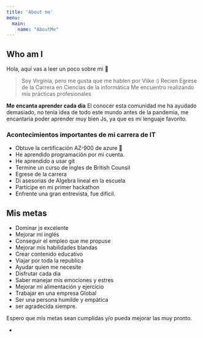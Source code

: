 ```yaml
---
title: 'About me'
menu:
  main:
    name: "AboutMe"
---
```


## Who am I

Hola, aquí vas a leer un poco sobre mi 🤩

> Soy Virginia, pero me gusta que me hablen por Viike :)
> Recien Egrese de la Carrera en Ciencias de la informática
> Me encuentro realizando mis prácticas profesionales

**Me encanta aprender cada dia** El conocer esta comunidad me ha ayudado
demasiado, no tenia idea de todo este mundo antes de la pandemia, me encantaria
poder aprender muy bien Js, ya que es mi lenguaje favorito. 

### Acontecimientos importantes de mi carrera de IT
- Obtuve la certificación AZ-900 de azure 🤩
- He aprendido programación por mi cuenta.
- He aprendido a usar git
- Termine un curso de ingles de British Counsil
- Egrese de la carrera
- Di asesorias de Algebra lineal en la escuela
- Participe en mi primer hackathon 
- Enfrente una gran entrevista, fue dificil.

## Mis metas
- Dominar js excelente
- Mejorar mi inglés
- Conseguir el empleo que me propuse
- Mejorar mis habilidades blandas
- Crear contenido educativo
- Viajar por toda la republica
- Ayudar quien me necesite
- Disfrutar cada dia
- Saber manejar mis emociones y estres
- Mejorar mi alimentación y ejercicio
- Trabajar en una empresa Global
- Ser una persona humilde y empática
- ser agradecida siempre.

Espero que mis metas sean cumplidas y/o pueda mejorar las muy pronto.

- 

